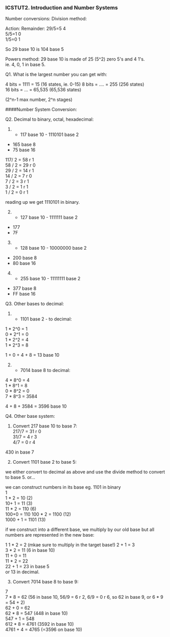 ### ICSTUT2. Introduction and Number Systems  

Number conversions:
Division method:

Action:  Remainder:
29/5=5   4  
5/5=1    0  
1/5=0    1  

So 29 base 10 is 104 base 5


Powers method:
29 base 10 is made of 25 (5^2) zero 5's and 4 1's.  
ie. 4, 0, 1 in base 5.  

Q1. What is the largest number you can get with:  

4 bits = 1111 = 15 (16 states, ie. 0-15) 
8 bits = .... = 255 (256 states)  
16 bits = ... = 65,535 (65,536 states)  

(2^n-1 max number, 2^n stages)  

####Number System Conversion:  

Q2. Decimal to binary, octal, hexadecimal:  
1. - 117 base 10 - 1110101 base 2  
  - 165 base 8  
  - 75 base 16 

117/ 2 = 58 r 1  
58 / 2 = 29 r 0  
29 / 2 = 14 r 1  
14 / 2 = 7  r 0  
7  / 2 = 3  r 1  
3  / 2 = 1  r 1  
1  / 2 = 0  r 1  

reading up we get 1110101 in binary.  


2. - 127 base 10 - 1111111 base 2  
  - 177  
  - 7F  

3. - 128 base 10 - 10000000 base 2 
  - 200 base 8  
  - 80 base 16  

4. - 255 base 10 - 11111111 base 2  
  - 377 base 8
  - FF base 16  

Q3. Other bases to decimal:  
1. - 1101 base 2 - to decimal:  

1 * 2^0 = 1  
0 * 2^1 = 0  
1 * 2^2 = 4  
1 * 2^3 = 8  

1 + 0 + 4 + 8 = 13 base 10  

2. - 7014 base 8 to decimal:  

4 * 8^0 = 4  
1 * 8^1 = 8  
0 * 8^2 = 0  
7 * 8^3 = 3584  

4 + 8 + 3584 = 3596 base 10  

Q4. Other base system:  
1. Convert 217 base 10 to base 7:  
217/7 = 31 r 0  
31/7  = 4  r 3  
4/7   = 0  r 4  

430 in base 7  

2. Convert 1101 base 2 to base 5:

we either convert to decimal as above and use the divide method to convert to base 5. 
or...

we can  construct numbers in its base eg. 1101 in binary  
1  
1 * 2 = 10  (2)  
10+ 1 = 11  (3)  
11 * 2 = 110  (6)  
100+0 = 110
100 * 2 = 1100 (12)  
1000 + 1 = 1101 (13)  

if we construct into a different base, we multiply by our old base but all numbers are represented in the new base:  

1
1 * 2  = 2  (mkae sure to multiply in the target base!)
2 + 1 = 3  
3 * 2 = 11 (6 in base 10)  
11 + 0 = 11  
11 * 2 = 22  
22 + 1 = 23 in base 5  
or 13 in decimal.  

3. Convert 7014 base 8 to base 9:  

7  
7 * 8 = 62  (56 in base 10, 56/9 = 6 r 2, 6/9 = 0 r 6, so 62 in base 9, or 6 * 9 = 54 + 2)  
62 + 0 = 62  
62 * 8 = 547 (448 in base 10)  
547 + 1 = 548  
612 * 8 = 4761 (3592 in base 10)   
4761 + 4 = 4765  (=3596 on base 10)

